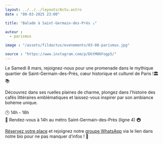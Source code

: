 ```yaml
---
layout: ../../../layouts/Actu.astro
date : "08-03-2025 23:00"

title: "Balade à Saint-Germain-des-Près ☕️"

auteur :
  - parismus

image : "/assets/fildactus/evenements/03-08-parismus.jpg"

source : "https://www.instagram.com/p/DGtM06Fogp5/"
---
```


Le Samedi 8 mars, rejoignez-nous pour une promenade dans le mythique quartier de Saint-Germain-des-Près, cœur historique et culturel de Paris !🏛️📚

Découvrez dans ses ruelles plaines de charme, plongez dans l’histoire des cafés littéraires emblématiques et laissez-vous inspirer par son ambiance bohème unique.

🕑 14h - 16h  
📍 Rendez-vous à 14h au métro Saint-Germain-des-Près (ligne 4) 🚇

[Réservez votre place](https://www.billetweb.fr/balade-saint-germain-des-pres1) et rejoignez notre [groupe WhatsApp](https://chat.whatsapp.com/CtTRc2VaLvA05VnVhNpPHG) via le lien dans notre bio pour ne pas manquer d’infos ! 🔗